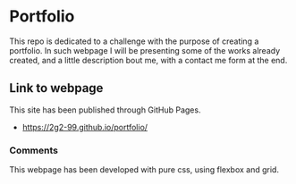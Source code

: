 # Portfolio

This repo is dedicated to a challenge with the purpose of creating a portfolio. In such webpage I will be presenting some of the works already created, and a little description bout me, with a contact me form at the end.

## Link to webpage

This site has been published through GitHub Pages.

-   https://2g2-99.github.io/portfolio/

### Comments

This webpage has been developed with pure css, using flexbox and grid.
